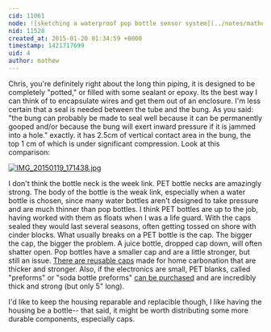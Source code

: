 ```yaml
---
cid: 11061
node: ![sketching a waterproof pop bottle sensor system](../notes/mathew/01-16-2015/sketching-a-waterproof-pop-bottle-sensor-system)
nid: 11528
created_at: 2015-01-20 01:34:59 +0000
timestamp: 1421717699
uid: 4
author: mathew
---
```


Chris,
you're definitely right about the long thin piping, it is designed to be completely "potted," or filled with some sealant or epoxy.  Its the best way I can think of to encapsulate wires and get them out of an enclosure. I'm less certain that a seal is needed between the tube and the bung.  As you said:
"the bung can probably be made to seal well because it can be permanently gooped and/or because the bung will exert inward pressure if it is jammed into a hole."
exactly. it has 2.5cm of vertical contact area in the bung, the top 1 cm of which is under significant compression.  Look at this comparison:

[![IMG_20150119_171438.jpg](https://i.publiclab.org/system/images/photos/000/008/645/medium/IMG_20150119_171438.jpg)](https://i.publiclab.org/system/images/photos/000/008/645/original/IMG_20150119_171438.jpg)

I don't think the bottle neck is the week link. PET bottle necks are amazingly strong.  The body of the bottle is the weak link, especially when a water bottle is chosen, since many water bottles aren't designed to take pressure and are much thinner than pop bottles.  I think PET bottles are up to the job, having worked with them as floats when I was a life guard. With the caps sealed they would last several seasons, often getting tossed on shore with cinder blocks. 
What usually breaks on a PET bottle is the cap.  The bigger the cap, the bigger the problem.  A juice bottle, dropped cap down, will often shatter open. Pop bottles have a smaller cap and are a little stronger, but still an issue.   [There are reusable caps](http://www.amazon.com/LiquidBread-Liquid-Bread-Carbonater/dp/B0067MZMW6/) made for home carbonation that are thicker and stronger.  Also, if the electronics are small, PET blanks, called "preforms" or "soda bottle preforms" [can be purchased](http://www.hometrainingtools.com/assorted-giant-test-tubes/p/wo-gtestube/) and are incredibly thick and strong (but only 5" long).

I'd like to keep the housing reparable and replacible though, I like having the housing be a bottle-- that said, it might be worth distributing some more durable components, especially caps. 